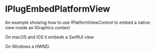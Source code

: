 # IPlugEmbedPlatformView
An example showing how to use IPlatformViewControl to embed a native view inside an IGraphics context

On macOS and iOS it embeds a SwiftUI view

On Windows a HWND.